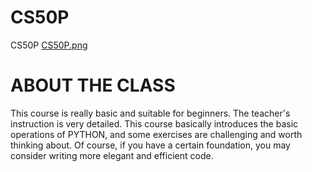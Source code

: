 # CS50P
CS50P
[CS50P.png](CS50P.png)

# ABOUT THE CLASS
This course is really basic and suitable for beginners. The teacher's instruction is very detailed. This course basically introduces the basic operations of PYTHON, and some exercises are challenging and worth thinking about. Of course, if you have a certain foundation, you may consider writing more elegant and efficient code.
